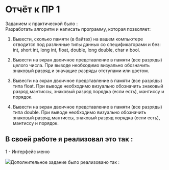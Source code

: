 # Отчёт к ПР 1  
Заданием к практической было :  
Разработать алгоритм и написать программу, которая позволяет:

1) Вывести, сколько памяти (в байтах) на вашем компьютере отводится под различные типы данных со спецификаторами и без: int, short int, long int, float, double, long double, char и bool.

2) Вывести на экран двоичное представление в памяти (все разряды) целого числа. При выводе необходимо визуально обозначить знаковый разряд и значащие разряды отступами или цветом.

3) Вывести на экран двоичное представление в памяти (все разряды) типа float. При выводе необходимо визуально обозначить знаковый разряд мантиссы, знаковый разряд порядка (если есть), мантиссу и порядок.

4) Вывести на экран двоичное представление в памяти (все разряды) типа double. При выводе необходимо визуально обозначить знаковый разряд мантиссы, знаковый разряд порядка (если есть), мантиссу и порядок.  
## В своей работе я реализовал это так :  
1 - Интерфейс меню
<html>
  <img src="https://sun9-36.userapi.com/impg/RAqq1iRPQCyRd6uiBTmNDs2iwGcJWj2f1g-noA/3i5CwY9p-co.jpg?size=993x492&quality=96&proxy=1&sign=d492b25eaa7ce3335949ad4a3edc0b17&type=album%22%3E
  </html>
Моим дополнительным заданием было :
Добавить возможность изменить произвольные биты на 1 и 0 по указанию пользователя ( номер бита и значения вводятся с клавиатуры ) для всех затронутых типов данных.

## Дополнительное задание было реализовано так :

